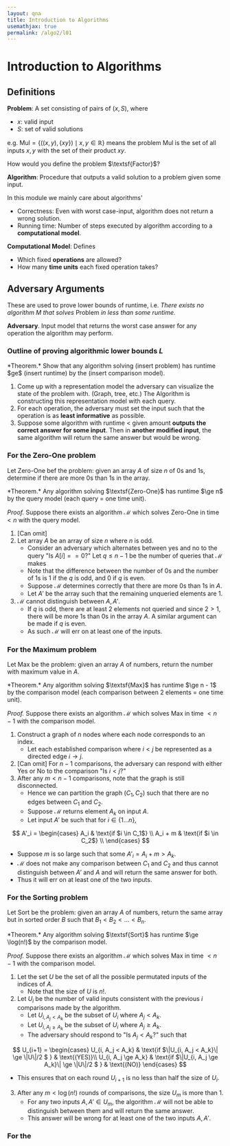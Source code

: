 ```yaml
---
layout: qna
title: Introduction to Algorithms
usemathjax: true
permalink: /algo2/l01
---
```


# Introduction to Algorithms

## Definitions

**Problem**: A set consisting of pairs of $(x, S)$, where
- $x$: valid input
- $S$: set of valid solutions

e.g. $\textsf{Mul} = \{((x,y), \{xy\}) \mid x,y \in \mathbb{R}\}$ 
means the problem $\textsf{Mul}$ is the set of all inputs $x,y$ with the set of 
their product $xy$.

<div class="question"> How would you define the problem $\textsf{Factor}$? </div>

**Algorithm**: Procedure that outputs a valid solution to a problem given some input.

In this module we mainly care about algorithms'
- Correctness: Even with worst case-input, algorithm does not return a wrong solution.
- Running time: Number of steps executed by algorithm according to a **computational model**.

**Computational Model**: Defines
- Which fixed **operations** are allowed?
- How many **time units** each fixed operation takes?

## Adversary Arguments

These are used to prove lower bounds of runtime, i.e.
*There exists no algorithm* $M$ *that solves* $\textsf{Problem}$ *in less than some runtime.*

**Adversary**. Input model that returns the worst case answer for any operation the algorithm may perform.

### Outline of proving algorithmic lower bounds $L$

<div class="important">
*Theorem.* Show that any algorithm solving (insert problem) has runtime $ge$ (insert runtime) by the (insert comparison model).

1. Come up with a representation model the adversary can visualize the state of the problem with. (Graph, tree, etc.) The Algorithm is constructing this representation model with each query.
2. For each operation, the adversary must set the input such that the operation is as **least informative** as possible.
3. Suppose some algorithm with runtime $<$ given amount **outputs the correct answer for some input**. Then in **another modified input**, the same algorithm will return the same answer but would be wrong.
</div>

### For the Zero-One problem

Let $\textsf{Zero-One}$ bef the problem: given an array $A$ of size $n$ of 0s and 1s, determine if there are more 0s than 1s in the array.

<div class="question">
*Theorem.* Any algorithm solving $\textsf{Zero-One}$ has runtime $\ge n$
by the query model (each query = one time unit).
</div>

*Proof.* Suppose there exists an algorithm $\mathcal{M}$ which solves $\textsf{Zero-One}$ in time $< n$ with the query model.
1. [Can omit]
2. Let array $A$ be an array of size $n$ where $n$ is odd. 
   - Consider an adversary which alternates between yes and no to the query "Is $A[i] == 0$?" Let $q \le n-1$ be the number of queries that $\mathcal{M}$ makes
   - Note that the difference between the number of 0s and the number of 1s is 1 if the $q$ is odd, and 0 if $q$ is even.
   - Suppose $\mathcal{M}$ determines correctly that there are more 0s than 1s in $A$.
   - Let $A'$ be the array such that the remaining unqueried elements are 1.
3. $\mathcal{M}$ cannot distinguish between $A, A'$.
   - If $q$ is odd, there are at least 2 elements not queried and since $2 > 1$, there will be more 1s than 0s in the array $A$. A similar argument can be made if $q$ is even.
   - As such $\mathcal{M}$ will err on at least one of the inputs.

### For the Maximum problem

Let $\textsf{Max}$ be the problem: given an array $A$ of numbers,
return the number with maximum value in $A$.

<div class="question">
*Theorem.* Any algorithm solving $\textsf{Max}$ has runtime $\ge n - 1$
by the comparison model (each comparison between 2 elements = one time unit).
</div>

*Proof.* Suppose there exists an algorithm $\mathcal{M}$ which solves $\textsf{Max}$ in time $< n - 1$ with the comparison model.
1. Construct a graph of $n$ nodes where each node corresponds to an index.
   - Let each established comparison where $i < j$ be represented as a directed edge $i \rightarrow j$.
2. [Can omit] For $n-1$ comparisons, the adversary can respond with either Yes or No to the comparison "Is $i < j$?"
3. After any $m < n-1$ comparisons, note that the graph is still disconnected. 
   - Hence we can partition the graph $(C_1, C_2)$ such that there are no edges between $C_1$ and $C_2$.
   - Suppose $\mathcal{M}$ returns element $A_k$ on input $A$.
   - Let input $A'$ be such that for $i \in \{1 \dots n\}$,

$$
A'_i = \begin{cases}
    A_i & \text{if $i \in C_1$} \\
    A_i + m & \text{if $i \in C_2$} \\
\end{cases}
$$
   - Suppose $m$ is so large such that some $A'_i = A_i + m > A_k$.
   - $\mathcal{M}$ does not make any comparison between $C_1$ and $C_2$ and thus cannot distinguish between $A'$ and $A$ and will return the same answer for both.
   - Thus it will err on at least one of the two inputs.

### For the Sorting problem

Let $\textsf{Sort}$ be the problem: given an array $A$ of numbers,
return the same array but in sorted order $B$ such that $B_1 < B_2 < \dots < B_n$.

<div class="question">
*Theorem.* Any algorithm solving $\textsf{Sort}$ has runtime $\ge \log(n!)$
by the comparison model.
</div>

*Proof.* Suppose there exists an algorithm $\mathcal{M}$ which solves $\textsf{Max}$ in time $< n - 1$ with the comparison model.
1. Let the set $U$ be the set of all the possible permutated inputs of the indices of $A$.
   - Note that the size of $U$ is $n!$.
2. Let $U_i$ be the number of valid inputs consistent with the previous $i$ comparisons made by the algorithm.
   - Let $U_{i, A_j < A_k}$ be the subset of $U_i$ where $A_j < A_k$.
   - Let $U_{i, A_j \ge A_k}$ be the subset of $U_i$ where $A_j \ge A_k$.
   - The adversary should respond to "Is $A_j < A_k$?" such that

$$
U_{i+1} = \begin{cases}
    U_{i, A_j < A_k} & \text{if $\|U_{i, A_j < A_k}\| \ge \|U\|/2 $ } & \text{(YES)}\\
    U_{i, A_j \ge A_k} & \text{if $\|U_{i, A_j \ge A_k}\| \ge \|U\|/2 $ } & \text{(NO)}
\end{cases}
$$
   - This ensures that on each round $U_{i+1}$ is no less than half the size of $U_i$.
3. After any $m < \log(n!)$ rounds of comparisons, the size $U_{m}$ is more than 1.
   - For any two inputs $A, A' \in U_m$, the algorithm $\mathcal{M}$ will not be able to distinguish between them and will return the same answer.
   - This answer will be wrong for at least one of the two inputs $A, A'$.

### For the 